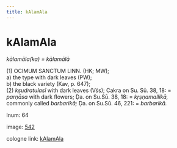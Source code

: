 ```yaml
---
title: kAlamAla
---
```


# kAlamAla

<i>kālamāla(ka) = kālamālā</i>  <div n="P" />(1) <bot>OCIMUM SANCTUM LINN.</bot> (HK; MW); <div n="lb" />a) the type with dark leaves (PW); <div n="lb" />b) the black variety (Kav, p. 647); <div n="P" />(2) <i>kṣudratulasī</i> with dark leaves (Vśs); Cakra on Su. Sū. 38, 18: = <div n="lb" /><i>parṇāsa</i> with dark flowers; Ḍa. on Su.Sū. 38, 18: = <i>kṛṣṇamallikā,</i> <div n="lb" />commonly called <i>barbarikā;</i> Ḍa. on Su.Sū. 46, 221: = <i>barbarikā.</i>

lnum: 64

image: [542](https://www.sanskrit-lexicon.uni-koeln.de/scans/csl-apidev/servepdf.php?dict=snp&page=542)

cologne link: [kAlamAla](https://sanskrit-lexicon.uni-koeln.de/scans/csl-apidev/getword.php?dict=snp&key=kAlamAla)

